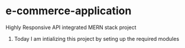 # e-commerce-application
Highly Responsive API integrated MERN stack project 
1. Today I am intializing this project by seting up the required modules